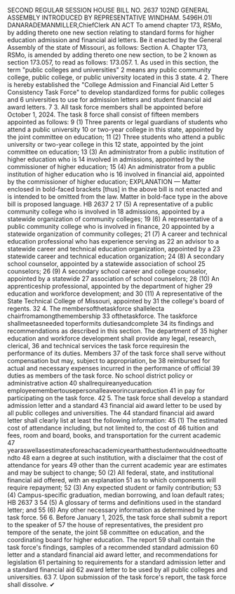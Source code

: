 SECOND REGULAR SESSION
HOUSE BILL NO. 2637
102ND GENERAL ASSEMBLY
INTRODUCED BY REPRESENTATIVE WINDHAM.
5496H.01I DANARADEMANMILLER,ChiefClerk
AN ACT
To amend chapter 173, RSMo, by adding thereto one new section relating to standard forms
for higher education admission and financial aid letters.
Be it enacted by the General Assembly of the state of Missouri, as follows:
Section A. Chapter 173, RSMo, is amended by adding thereto one new section, to be
2 known as section 173.057, to read as follows:
173.057. 1. As used in this section, the term "public colleges and universities"
2 means any public community college, public college, or public university located in this
3 state.
4 2. There is hereby established the "College Admission and Financial Aid Letter
5 Consistency Task Force" to develop standardized forms for public colleges and
6 universities to use for admission letters and student financial aid award letters.
7 3. All task force members shall be appointed before October 1, 2024. The task
8 force shall consist of fifteen members appointed as follows:
9 (1) Three parents or legal guardians of students who attend a public university
10 or two-year college in this state, appointed by the joint committee on education;
11 (2) Three students who attend a public university or two-year college in this
12 state, appointed by the joint committee on education;
13 (3) An administrator from a public institution of higher education who is
14 involved in admissions, appointed by the commissioner of higher education;
15 (4) An administrator from a public institution of higher education who is
16 involved in financial aid, appointed by the commissioner of higher education;
EXPLANATION — Matter enclosed in bold-faced brackets [thus] in the above bill is not enacted and is
intended to be omitted from the law. Matter in bold-face type in the above bill is proposed language.
HB 2637 2
17 (5) A representative of a public community college who is involved in
18 admissions, appointed by a statewide organization of community colleges;
19 (6) A representative of a public community college who is involved in finance,
20 appointed by a statewide organization of community colleges;
21 (7) A career and technical education professional who has experience serving as
22 an advisor to a statewide career and technical education organization, appointed by a
23 statewide career and technical education organization;
24 (8) A secondary school counselor, appointed by a statewide association of school
25 counselors;
26 (9) A secondary school career and college counselor, appointed by a statewide
27 association of school counselors;
28 (10) An apprenticeship professional, appointed by the department of higher
29 education and workforce development; and
30 (11) A representative of the State Technical College of Missouri, appointed by
31 the college's board of regents.
32 4. The membersofthetaskforce shallelecta chairfromamongthemembership
33 ofthetaskforce. The taskforce shallmeetasneeded toperformits dutiesandcomplete
34 its findings and recommendations as described in this section. The department of
35 higher education and workforce development shall provide any legal, research, clerical,
36 and technical services the task force requiresin the performance of its duties. Members
37 of the task force shall serve without compensation but may, subject to appropriation, be
38 reimbursed for actual and necessary expenses incurred in the performance of official
39 duties as members of the task force. No school district policy or administrative action
40 shallrequireanyeducation employeemembertousepersonalleaveorincurareduction
41 in pay for participating on the task force.
42 5. The task force shall develop a standard admission letter and a standard
43 financial aid award letter to be used by all public colleges and universities. The
44 standard financial aid award letter shall clearly list at least the following information:
45 (1) The estimated cost of attendance including, but not limited to, the cost of
46 tuition and fees, room and board, books, and transportation for the current academic
47 yearaswellasestimatesforeachacademicyearthatthestudentwouldneedtoattendto
48 earn a degree at such institution, with a disclaimer that the cost of attendance for years
49 other than the current academic year are estimates and may be subject to change;
50 (2) All federal, state, and institutional financial aid offered, with an explanation
51 as to which components will require repayment;
52 (3) Any expected student or family contribution;
53 (4) Campus-specific graduation, median borrowing, and loan default rates;
HB 2637 3
54 (5) A glossary of terms and definitions used in the standard letter; and
55 (6) Any other necessary information as determined by the task force.
56 6. Before January 1, 2025, the task force shall submit a report to the speaker of
57 the house of representatives, the president pro tempore of the senate, the joint
58 committee on education, and the coordinating board for higher education. The report
59 shall contain the task force's findings, samples of a recommended standard admission
60 letter and a standard financial aid award letter, and recommendations for legislation
61 pertaining to requirements for a standard admission letter and a standard financial aid
62 award letter to be used by all public colleges and universities.
63 7. Upon submission of the task force's report, the task force shall dissolve.
✔